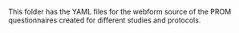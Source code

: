 This folder has the YAML files for the webform source of the PROM questionnaires created for different studies and protocols. 
